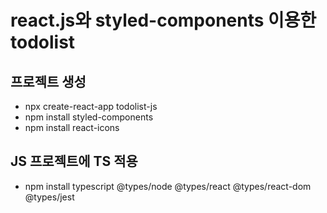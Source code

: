 # react.js와 styled-components 이용한 todolist
## 프로젝트 생성
+ npx create-react-app todolist-js
+ npm install styled-components
+ npm install react-icons
## JS 프로젝트에 TS 적용
+ npm install typescript @types/node @types/react @types/react-dom @types/jest

